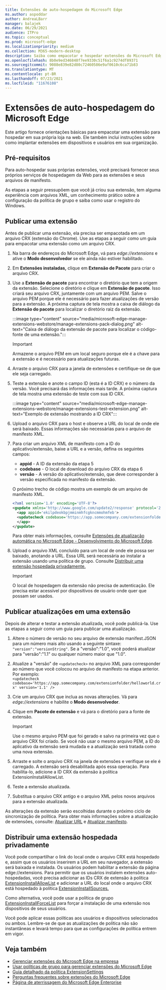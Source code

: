 ```yaml
---
title: Extensões de auto-hospedagem do Microsoft Edge
ms.author: aspoddar
author: AndreaLBarr
manager: balajek
ms.date: 06/29/2021
audience: ITPro
ms.topic: conceptual
ms.prod: microsoft-edge
ms.localizationpriority: medium
ms.collection: M365-modern-desktop
description: Saiba como empacotar e hospedar extensões do Microsoft Edge na empresa.
ms.openlocfilehash: 8b0e9ed346848f7ee9330c51f6a1c9274df89371
ms.sourcegitcommit: 9088e839e82d80c72460586e9af0610c6ca71b83
ms.translationtype: MT
ms.contentlocale: pt-BR
ms.lasthandoff: 07/23/2021
ms.locfileid: "11676108"
---
```

# <a name="self-host-microsoft-edge-extensions"></a>Extensões de auto-hospedagem do Microsoft Edge

Este artigo fornece orientações básicas para empacotar uma extensão para hospedar em sua própria loja na web. Ele também inclui instruções sobre como implantar extensões em dispositivos e usuários em sua organização.

## <a name="prerequisites"></a>Pré-requisitos

Para auto-hospedar suas próprias extensões, você precisará fornecer seus próprios serviços de hospedagem da Web para as extensões e seus arquivos de manifesto.

 As etapas a seguir pressupõem que você já criou sua extensão, tem alguma experiência com arquivos XML, um conhecimento prático sobre a configuração da política de grupo e saiba como usar o registro do Windows.

## <a name="publish-an-extension"></a>Publicar uma extensão

Antes de publicar uma extensão, ela precisa ser empacotada em um arquivo CRX (extensão do Chrome). Use as etapas a seguir como um guia para empacotar uma extensão como um arquivo CRX.

1. Na barra de endereços do Microsoft Edge, vá para *edge://extensions* e ative o **Modo desenvolvedor** se ele ainda não estiver habilitado.
2. Em **Extensões instaladas,** clique em **Extensão de Pacote** para criar o arquivo CRX.
3. Use a **Extensão de pacote** para encontrar o diretório que tem a origem da extensão. Selecione o diretório e clique em **Extensão de pacote**.  Isso criará seu arquivo CRX, juntamente com um arquivo PEM. Salve o arquivo PEM porque ele é necessário para fazer atualizações de versão para a extensão. A próxima captura de tela mostra a caixa de diálogo da **Extensão do pacote** para localizar o diretório raiz da extensão.

   :::image type="content" source="media/microsoft-edge-manage-extensions-webstore/manage-extensions-pack-dialog.png" alt-text="Caixa de diálogo da extensão de pacote para localizar o código-fonte de uma extensão.":::

   > [!IMPORTANT]
   > Armazene o arquivo PEM em um local seguro porque ele é a chave para a extensão e é necessário para atualizações futuras.

4. Arraste o arquivo CRX para a janela de extensões e certifique-se de que ele seja carregado.
5. Teste a extensão e anote o campo ID (esta é a ID CRX) e o número da versão. Você precisará das informações mais tarde. A próxima captura de tela mostra uma extensão de teste com sua ID CRX.

   :::image type="content" source="media/microsoft-edge-manage-extensions-webstore/manage-extensions-test-extension.png" alt-text="Exemplo de extensão mostrando a ID CRX":::

6. Upload o arquivo CRX para o host e observe a URL do local de onde ele será baixado. Essas informações são necessárias para o arquivo de manifesto XML.
7. Para criar um arquivo XML de manifesto com a ID do aplicativo/extensão, baixe a URL e a versão, defina os seguintes campos:  

   - **appid** - A ID da extensão da etapa 5
   - **codebase** - O local de download do arquivo CRX da etapa 6
   - **versão** - A versão do aplicativo/extensão, que deve corresponder à versão especificada no manifesto da extensão.

   O próximo trecho de código mostra um exemplo de um arquivo de manifesto XML.

   ```xml
   <?xml version='1.0' encoding='UTF-8'?> 
   <gupdate xmlns='http://www.google.com/update2/response' protocol='2.0'> 
     <app appid='ekilpdeokbpjmminmhfcgkncmmohmfeb'> 
     <updatecheck codebase='https://app.somecompany.com/extensionfolder/helloworld.crx' version='1.0' /> 
     </app> 
   </gupdate> 
   ```

   Para obter mais informações, consulte [Extensões de atualização automática no Microsoft Edge - Desenvolvimento do Microsoft Edge](/microsoft-edge/extensions-chromium/enterprise/auto-update).

8. Upload o arquivo XML concluído para um local de onde ele possa ser baixado, anotando a URL. Essa URL será necessária ao instalar a extensão usando uma política de grupo. Consulte [Distribuir uma extensão hospedada privadamente.](#distribute-a-privately-hosted-extension)

   > [!IMPORTANT]
   > O local de hospedagem da extensão não precisa de autenticação. Ele precisa estar acessível por dispositivos de usuário onde quer que possam ser usados.

## <a name="publish-updates-to-an-extension"></a>Publicar atualizações em uma extensão

Depois de alterar e testar a extensão atualizada, você pode publicá-la. Use as etapas a seguir como um guia para publicar uma atualização.

1. Altere o número de versão no seu arquivo de extensão manifest.JSON para um número mais alto usando a seguinte sintaxe: `"version":"versionString"`. Se a "versão":"1.0", você poderá atualizar para "versão":"1.1" ou qualquer número maior que "1.0".
2. Atualize a "versão" de `<updatecheck>` no arquivo XML para corresponder ao número que você colocou no arquivo de manifesto na etapa anterior. Por exemplo:<br>`<updatecheck codebase='https://app.somecompany.com/extensionfolder/helloworld.crx' version='1.1' />`
3. Crie um arquivo CRX que inclua as novas alterações. Vá para *edge://extensions* e habilite o **Modo desenvolvedor**.
4. Clique em **Pacote de extensão** e vá para o diretório para a fonte de extensão.

   > [!IMPORTANT]
   > Use o mesmo arquivo PEM que foi gerado e salvo na primeira vez que o arquivo CRX foi criado. Se você não usar o mesmo arquivo PEM, a ID do aplicativo da extensão será mudada e a atualização será tratada como uma nova extensão.

5. Arraste e solte o arquivo CRX na janela de extensões e verifique se ele é carregado. A extensão será desabilitada após essa operação. Para habilita-lo, adicione a ID CRX da extensão à política ExtensionInstallAllowList. 
6. Teste a extensão atualizada.
7. Substitua o arquivo CRX antigo e o arquivo XML pelos novos arquivos para a extensão atualizada.

As alterações da extensão serão escolhidas durante o próximo ciclo de sincronização de política. Para obter mais informações sobre a atualização de extensões, consulte: [Atualizar URL](/microsoft-edge/extensions-chromium/enterprise/auto-update#update-url) e [Atualizar manifesto](/microsoft-edge/extensions-chromium/enterprise/auto-update#updated-manifest).

## <a name="distribute-a-privately-hosted-extension"></a>Distribuir uma extensão hospedada privadamente

Você pode compartilhar o link do local onde o arquivo CRX está hospedado e, assim que os usuários inserirem a URL em seu navegador, a extensão será baixada e instalada. Os usuários podem habilitar a extensão da página edge://extensions. Para permitir que os usuários instalem extensões auto-hospedadas, você precisa adicionar as IDs CRX de extensão à política [ExtensionInstallAllowList](/deployedge/microsoft-edge-policies#extensioninstallallowlist) e adicionar a URL do local onde o arquivo CRX está hospedado à política [ExtensionInstallSources.](/deployedge/microsoft-edge-policies#extensioninstallsources)

Como alternativa, você pode usar a política de grupo [ExtensionInstallForceList](/deployedge/microsoft-edge-manage-extensions-policies#force-install-an-extension) para forçar a instalação de uma extensão nos dispositivos de seus usuários.

Você pode aplicar essas políticas aos usuários e dispositivos selecionados ou ambos. Lembre-se de que as atualizações de política não são instantâneas e levará tempo para que as configurações de política entrem em vigor.

## <a name="see-also"></a>Veja também

- [Gerenciar extensões do Microsoft Edge na empresa](microsoft-edge-manage-extensions.md)
- [Usar políticas de grupo para gerenciar extensões do Microsoft Edge](microsoft-edge-manage-extensions-policies.md)
- [Guia detalhado da política ExtensionSettings](microsoft-edge-manage-extensions-ref-guide.md)
- [Perguntas frequentes sobre extensões do Microsoft Edge](microsoft-edge-manage-extensions-faq.md)
- [Página de aterrissagem do Microsoft Edge Enterprise](https://aka.ms/EdgeEnterprise)
